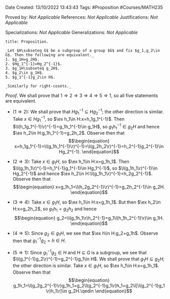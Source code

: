 <div class="topSpace"></div>

Date Created: 13/10/2022 13:43:43
Tags: #Proposition #Courses/MATH235

Proved by: _Not Applicable_
References: _Not Applicable_
Justifications: _Not Applicable_

Specializations: _Not Applicable_
Generalizations: _Not Applicable_

``` ad-Proposition
title: Proposition.

_Let $H\subseteq G$ be a subgroup of a group $G$ and fix $g_1,g_2\in G$. Then the following are equivalent._
1. $g_1H=g_2H$.
2. $Hg_1^{-1}=Hg_2^{-1}$.
3. $g_1H\subseteq g_2H$.
4. $g_2\in g_1H$.
5. $g_1^{-1}g_2\in H$.

_Similarly for right-cosets._

```

_Proof_. We shall prove that $1\Rightarrow2\Rightarrow3\Rightarrow4\Rightarrow5\Rightarrow1$, so all five statements are equivalent.
* ($1\Rightarrow2$): We shall prove that $Hg_1^{-1}\subseteq Hg_2^{-1}$; the other direction is similar. Take $x\in Hg_1^{-1}$, so $\ex h_1\in H:x=h_1g_1^{-1}$. Then $\l(h_1g_1^{-1}\r)^{-1}=g_1h_1^{-1}\in g_1H$, so $g_1h_1^{-1}\in g_2H$ and hence $\ex h_2\in H:g_1h_1^{-1}=g_2h_2$. Observe then that
$$\begin{equation}
    x=h_1g_1^{-1}=\l(g_1h_1^{-1}\r)^{-1}=\l(g_2h_2\r)^{-1}=h_2^{-1}g_2^{-1}\in Hg_2^{-1}.
\end{equation}$$

* ($2\Rightarrow3$): Take $x\in g_1H$, so $\ex h_1\in H:x=g_1h_1$. Then $\l(g_1h_1\r)^{-1}=h_1^{-1}g_1^{-1}\in Hg_1^{-1}$, so $\l(g_1h_1\r)^{-1}\in Hg_2^{-1}$ and hence $\ex h_2\in H:\l(g_1h_1\r)^{-1}=h_2g_2^{-1}$. Observe then that
$$\begin{equation}
    x=g_1h_1=\l(h_2g_2^{-1}\r)^{-1}=g_2h_2^{-1}\in g_2H.
\end{equation}$$
* ($3\Rightarrow4$): Take $x\in g_1H$, so $\ex h_1\in H:x=g_1h_1$. But then $\ex h_2\in H:x=g_2h_2$, so $g_1h_1=g_2h_2$ and hence
$$\begin{equation}
    g_2=\l(g_1h_1\r)h_2^{-1}=g_1\l(h_1h_2^{-1}\r)\in g_1H.
\end{equation}$$
* ($4\Rightarrow5$): Since $g_2\in g_1H$, we see that $\ex h\in H:g_2=g_1h$. Observe then that $g_1^{-1}g_2=h\in H$.
* ($5\Rightarrow1$): Since $g_1^{-1}g_2\in H$ and $H\subseteq G$ is a subgroup, we see that $\l(g_1^{-1}g_2\r)^{-1}=g_2^{-1}g_1\in H$. We shall prove that $g_1H\subseteq g_2H$; the other direction is similar. Take $x\in g_1H$, so $\ex h_1\in H:x=g_1h_1$. Observe then that
$$\begin{equation}
    g_1h_1=\l(g_2g_2^{-1}\r)g_1h_1=g_2\l(g_2^{-1}g_1\r)h_1=g_2\l[\l(g_2^{-1}g_1\r)h_1\r]\in g_2H.\qedin
\end{equation}$$
